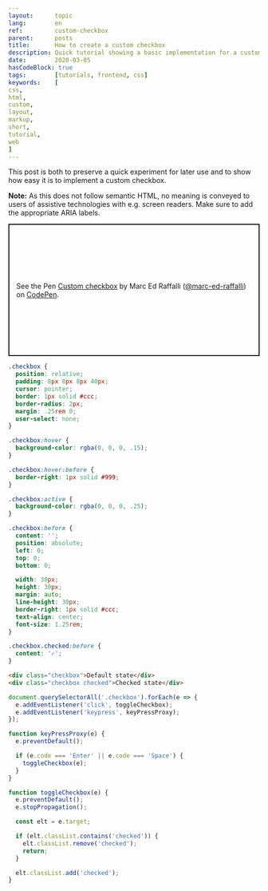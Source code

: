 ```yaml
---
layout:      topic
lang:        en
ref:         custom-checkbox
parent:      posts
title:       How to create a custom checkbox
description: Quick tutorial showing a basic implementation for a custom checkbox.
date:        2020-03-05
hasCodeBlock: true
tags:        [tutorials, frontend, css]
keywords:    [
css,
html,
custom,
layout,
markup,
short,
tutorial,
web
]
---
```


This post is both to preserve a quick experiment for later use and to show how easy it is to implement a custom checkbox.

**Note:** As this does not follow semantic HTML, no meaning is conveyed to users of assistive technologies with e.g. screen readers.
Make sure to add the appropriate ARIA labels.

<p class="codepen" data-height="265" data-theme-id="light" data-default-tab="js,result" data-user="marc-ed-raffalli" data-slug-hash="OJVxqbw" data-preview="true" style="height: 265px; box-sizing: border-box; display: flex; align-items: center; justify-content: center; border: 2px solid; margin: 1em 0; padding: 1em;" data-pen-title="Custom checkbox">
  <span>See the Pen <a href="https://codepen.io/marc-ed-raffalli/pen/OJVxqbw">
  Custom checkbox</a> by Marc Ed Raffalli (<a href="https://codepen.io/marc-ed-raffalli">@marc-ed-raffalli</a>)
  on <a href="https://codepen.io">CodePen</a>.</span>
</p>
<script async src="https://static.codepen.io/assets/embed/ei.js"></script>


```css
.checkbox {
  position: relative;
  padding: 8px 8px 8px 40px;
  cursor: pointer;
  border: 1px solid #ccc;
  border-radius: 2px;
  margin: .25rem 0;
  user-select: none;
}

.checkbox:hover {
  background-color: rgba(0, 0, 0, .15);
}

.checkbox:hover:before {
  border-right: 1px solid #999;
}

.checkbox:active {
  background-color: rgba(0, 0, 0, .25);
}

.checkbox:before {
  content: '';
  position: absolute;
  left: 0;
  top: 0;
  bottom: 0;

  width: 30px;
  height: 30px;
  margin: auto;
  line-height: 30px;
  border-right: 1px solid #ccc;
  text-align: center;
  font-size: 1.25rem;
}

.checkbox.checked:before {
  content: '✓';
}
```

```html
<div class="checkbox">Default state</div>
<div class="checkbox checked">Checked state</div>
```

```js
document.querySelectorAll('.checkbox').forEach(e => {
  e.addEventListener('click', toggleCheckbox);
  e.addEventListener('keypress', keyPressProxy);
});

function keyPressProxy(e) {
  e.preventDefault();

  if (e.code === 'Enter' || e.code === 'Space') {
    toggleCheckbox(e);
  }
}

function toggleCheckbox(e) {
  e.preventDefault();
  e.stopPropagation();

  const elt = e.target;

  if (elt.classList.contains('checked')) {
    elt.classList.remove('checked');
    return;
  }

  elt.classList.add('checked');
}
```
